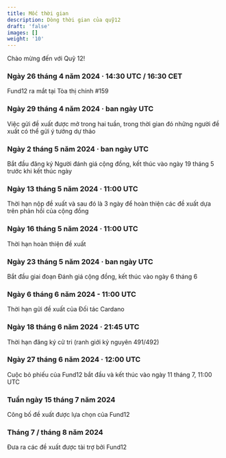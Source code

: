 ```yaml
---
title: Mốc thời gian
description: Dòng thời gian của quỹ12
draft: 'false'
images: []
weight: '10'
---
```


Chào mừng đến với Quỹ 12!

### Ngày 26 tháng 4 năm 2024 · 14:30 UTC / 16:30 CET

Fund12 ra mắt tại Tòa thị chính #159

### Ngày 29 tháng 4 năm 2024 · ban ngày UTC

Việc gửi đề xuất được mở trong hai tuần, trong thời gian đó những người đề xuất có thể gửi ý tưởng dự thảo

### Ngày 2 tháng 5 năm 2024 · ban ngày UTC

Bắt đầu đăng ký Người đánh giá cộng đồng, kết thúc vào ngày 19 tháng 5 trước khi kết thúc ngày

### Ngày 13 tháng 5 năm 2024 · 11:00 UTC

Thời hạn nộp đề xuất và sau đó là 3 ngày để hoàn thiện các đề xuất dựa trên phản hồi của cộng đồng

### Ngày 16 tháng 5 năm 2024 · 11:00 UTC

Thời hạn hoàn thiện đề xuất

### Ngày 23 tháng 5 năm 2024 · ban ngày UTC

Bắt đầu giai đoạn Đánh giá cộng đồng, kết thúc vào ngày 6 tháng 6

### Ngày 6 tháng 6 năm 2024 - 11:00 UTC

Thời hạn gửi đề xuất của Đối tác Cardano

### Ngày 18 tháng 6 năm 2024 · 21:45 UTC

Thời hạn đăng ký cử tri (ranh giới kỷ nguyên 491/492)

### Ngày 27 tháng 6 năm 2024 · 12:00 UTC

Cuộc bỏ phiếu của Fund12 bắt đầu và kết thúc vào ngày 11 tháng 7, 11:00 UTC

### Tuần ngày 15 tháng 7 năm 2024

Công bố đề xuất được lựa chọn của Fund12

### Tháng 7 / tháng 8 năm 2024

Đưa ra các đề xuất được tài trợ bởi Fund12
